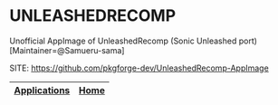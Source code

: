 # UNLEASHEDRECOMP

 Unofficial AppImage of UnleashedRecomp (Sonic Unleashed port) [Maintainer=@Samueru-sama]

 SITE: https://github.com/pkgforge-dev/UnleashedRecomp-AppImage

 | [Applications](https://portable-linux-apps.github.io/apps.html) | [Home](https://portable-linux-apps.github.io)
 | --- | --- |
